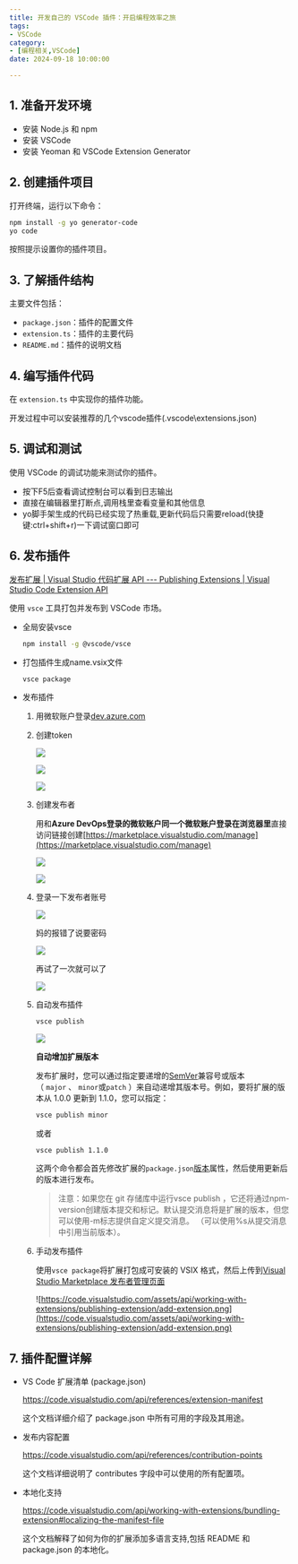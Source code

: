 ```yaml
---
title: 开发自己的 VSCode 插件：开启编程效率之旅
tags: 
- VSCode
category: 
- [编程相关,VSCode]
date: 2024-09-18 10:00:00

---
```


## 1. 准备开发环境

- 安装 Node.js 和 npm
- 安装 VSCode
- 安装 Yeoman 和 VSCode Extension Generator

## 2. 创建插件项目

打开终端，运行以下命令：

```bash
npm install -g yo generator-code
yo code
```

按照提示设置你的插件项目。

## 3. 了解插件结构

主要文件包括：

- `package.json`：插件的配置文件
- `extension.ts`：插件的主要代码
- `README.md`：插件的说明文档

## 4. 编写插件代码

在 `extension.ts` 中实现你的插件功能。

开发过程中可以安装推荐的几个vscode插件(.vscode\extensions.json)

## 5. 调试和测试

使用 VSCode 的调试功能来测试你的插件。

- 按下F5后查看调试控制台可以看到日志输出
- 直接在编辑器里打断点,调用栈里查看变量和其他信息
- yo脚手架生成的代码已经实现了热重载,更新代码后只需要reload(快捷键:ctrl+shift+r)一下调试窗口即可

## 6. 发布插件

[发布扩展 | Visual Studio 代码扩展 API --- Publishing Extensions | Visual Studio Code Extension API](https://code.visualstudio.com/api/working-with-extensions/publishing-extension)

使用 `vsce` 工具打包并发布到 VSCode 市场。

- 全局安装vsce
    
    ```bash
    npm install -g @vscode/vsce
    ```
    
- 打包插件生成name.vsix文件
    
    ```bash
    vsce package
    ```
    
- 发布插件
    1. 用微软账户登录[dev.azure.com](http://dev.azure.com/)
    2. 创建token
        
        ![](https://cdn.jsdelivr.net/gh/kenis1108/imgbed@main/image_1726912025709_d9e3c892.png)
        
        ![](https://cdn.jsdelivr.net/gh/kenis1108/imgbed@main/image%201_1726912029217_51191025.png)
        
        ![](https://cdn.jsdelivr.net/gh/kenis1108/imgbed@main/image%202_1726912032764_735cb8f8.png)
        
        
    3. 创建发布者
        
        用和**Azure DevOps登录的微软账户同一个微软账户登录在浏览器里**直接访问链接创建[https://marketplace.visualstudio.com/manage](https://marketplace.visualstudio.com/manage)
        
        ![](https://cdn.jsdelivr.net/gh/kenis1108/imgbed@main/image%203_1726912036368_a04ee99d.png)
        
        ![](https://cdn.jsdelivr.net/gh/kenis1108/imgbed@main/image%204_1726912040370_9eafe61e.png)
        
    4. 登录一下发布者账号
        
        ![](https://cdn.jsdelivr.net/gh/kenis1108/imgbed@main/image%205_1726912043864_c9163369.png)
        
        妈的报错了说要密码
        
        ![](https://cdn.jsdelivr.net/gh/kenis1108/imgbed@main/image%206_1726912049297_cbca7433.png)
        
        再试了一次就可以了
        
        ![](https://cdn.jsdelivr.net/gh/kenis1108/imgbed@main/image%207_1726912052597_366675ae.png)
        
    5. 自动发布插件
        
        ```bash
        vsce publish
        ```
        
        ![](https://cdn.jsdelivr.net/gh/kenis1108/imgbed@main/image%208_1726912055666_f80501c5.png)
        
        **自动增加扩展版本**
        
        发布扩展时，您可以通过指定要递增的[SemVer](https://semver.org/)兼容号或版本（ `major` 、 `minor`或`patch` ）来自动递增其版本号。例如，要将扩展的版本从 1.0.0 更新到 1.1.0，您可以指定：
        
        ```bash
        vsce publish minor
        ```
        
        或者
        
        ```
        vsce publish 1.1.0
        ```
        
        这两个命令都会首先修改扩展的`package.json`[版本](https://code.visualstudio.com/api/references/extension-manifest#fields)属性，然后使用更新后的版本进行发布。
        
        > 注意：如果您在 git 存储库中运行vsce publish ，它还将通过npm-version创建版本提交和标记。默认提交消息将是扩展的版本，但您可以使用-m标志提供自定义提交消息。 （可以使用%s从提交消息中引用当前版本）。
        > 
    6. 手动发布插件
        
        使用`vsce package`将扩展打包成可安装的 VSIX 格式，然后上传到[Visual Studio Marketplace 发布者管理页面](https://marketplace.visualstudio.com/manage)
        
        ![https://code.visualstudio.com/assets/api/working-with-extensions/publishing-extension/add-extension.png](https://code.visualstudio.com/assets/api/working-with-extensions/publishing-extension/add-extension.png)
        

## 7. 插件配置详解

- VS Code 扩展清单 (package.json)
    
    https://code.visualstudio.com/api/references/extension-manifest
    
    这个文档详细介绍了 package.json 中所有可用的字段及其用途。
    
- 发布内容配置
    
    https://code.visualstudio.com/api/references/contribution-points
    
    这个文档详细说明了 contributes 字段中可以使用的所有配置项。
    
- 本地化支持
    
    https://code.visualstudio.com/api/working-with-extensions/bundling-extension#localizing-the-manifest-file
    
    这个文档解释了如何为你的扩展添加多语言支持,包括 README 和 package.json 的本地化。